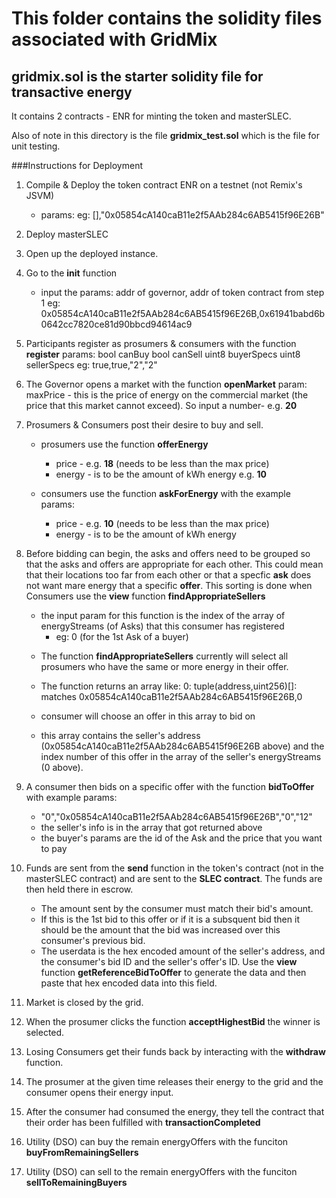 # This folder contains the solidity files associated with GridMix

## gridmix.sol is the starter solidity file for transactive energy
It contains 2 contracts - ENR for minting the token and masterSLEC.

Also of note in this directory is the file **gridmix_test.sol**  which is the file for unit testing.

###Instructions for Deployment
1. Compile & Deploy the token contract ENR on a testnet (not Remix's JSVM)
    * params:  eg: [],"0x05854cA140caB11e2f5AAb284c6AB5415f96E26B"

2. Deploy masterSLEC

3. Open up the deployed instance.

3. Go to the **init** function
    * input the params: addr of governor, addr of token contract from step 1
    eg: 0x05854cA140caB11e2f5AAb284c6AB5415f96E26B,0x61941babd6b0642cc7820ce81d90bbcd94614ac9

4. Participants register as prosumers & consumers with the function **register**
        params:
        bool canBuy 
        bool canSell
        uint8 buyerSpecs
        uint8 sellerSpecs
        eg: true,true,"2","2"

4. The Governor opens a market with the function **openMarket**
    param: maxPrice - this is the price of energy on the commercial market (the price that this market cannot exceed). So input a number- e.g. **20**

5. Prosumers & Consumers post their desire to buy and sell.   
   * prosumers use the function **offerEnergy** 
        - price - e.g. **18** (needs to be less than the max price)
        - energy - is to be the amount of kWh energy e.g. **10**

   * consumers use the function **askForEnergy** with the example params:
        - price - e.g. **10** (needs to be less than the max price)
        - energy - is to be the amount of kWh energy

5. Before bidding can begin, the asks and offers need to be grouped so that the asks and offers are appropriate for each other.  This could mean that their locations too far from each other or that a specfic **ask** does not want mare energy that a specific **offer**. This sorting is done when Consumers use the **view** function **findAppropriateSellers**
    * the input param for this function is the index of the array of energyStreams (of Asks) that this consumer has registered
        - eg: 0   (for the 1st Ask of a buyer)
   - The function **findAppropriateSellers** currently will select all prosumers who have the same or more energy in their offer. 
   - The function returns an array like: 
   0:
tuple(address,uint256)[]: matches 0x05854cA140caB11e2f5AAb284c6AB5415f96E26B,0

   - consumer will choose an offer in this array to bid on
   - this array contains the seller's address (0x05854cA140caB11e2f5AAb284c6AB5415f96E26B above) and the index number of this offer in the array of the seller's energyStreams (0 above). 

6. A consumer then bids on a specific offer with the function **bidToOffer** with example params:
    - "0","0x05854cA140caB11e2f5AAb284c6AB5415f96E26B","0","12"
    - the seller's info is in the array that got returned above
    - the buyer's params are the id of the Ask and the price that you want to pay

8. Funds are sent from the **send** function in the token's contract (not in the masterSLEC contract) and are sent to the **SLEC contract**.  The funds are then held there in escrow.
   - The amount sent by the consumer must match their bid's amount. 
   - If this is the 1st bid to this offer or if it is a subsquent bid then it should be the amount that the bid was increased over this consumer's previous bid. 
   - The userdata is the hex encoded amount of the seller's address, and the consumer's bid ID and the seller's offer's ID. Use the **view** function **getReferenceBidToOffer** to generate the data and then paste that hex encoded data into this field.

8. Market is closed by the grid.

9. When the prosumer clicks the function **acceptHighestBid** the winner is selected.

10. Losing Consumers get their funds back by interacting with the **withdraw** function.

11. The prosumer at the given time releases their energy to the grid and the consumer opens their energy input.

12. After the consumer had consumed the energy, they tell the contract that their order has been fulfilled with **transactionCompleted**

13. Utility (DSO) can buy the remain energyOffers with the funciton **buyFromRemainingSellers**

14. Utility (DSO) can sell to the remain energyOffers with the funciton **sellToRemainingBuyers**
